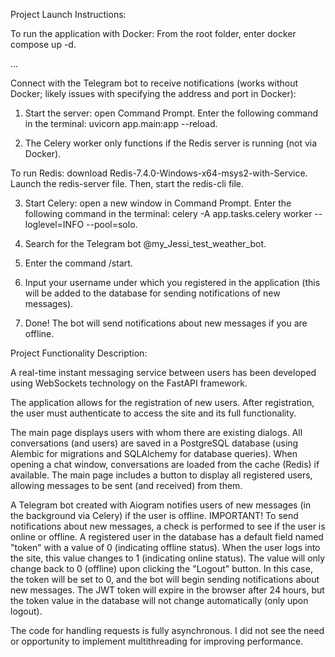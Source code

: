 Project Launch Instructions:

To run the application with Docker: From the root folder, enter docker compose up -d.

...

Connect with the Telegram bot to receive notifications (works without Docker; likely issues with specifying the address and port in Docker):

1. Start the server: open Command Prompt. Enter the following command in the terminal: uvicorn app.main:app --reload.

2. The Celery worker only functions if the Redis server is running (not via Docker).

To run Redis: download Redis-7.4.0-Windows-x64-msys2-with-Service. Launch the redis-server file. Then, start the redis-cli file.

3. Start Celery: open a new window in Command Prompt.
Enter the following command in the terminal: celery -A app.tasks.celery worker --loglevel=INFO --pool=solo.

4. Search for the Telegram bot @my_Jessi_test_weather_bot.

5. Enter the command /start.

6. Input your username under which you registered in the application (this will be added to the database for sending notifications of new messages).

7. Done! The bot will send notifications about new messages if you are offline.

Project Functionality Description:

A real-time instant messaging service between users has been developed using WebSockets technology on the FastAPI framework.

The application allows for the registration of new users. After registration, the user must authenticate to access the site and its full functionality.

The main page displays users with whom there are existing dialogs. All conversations (and users) are saved in a PostgreSQL database (using Alembic for migrations and SQLAlchemy for database queries). When opening a chat window, conversations are loaded from the cache (Redis) if available. The main page includes a button to display all registered users, allowing messages to be sent (and received) from them.

A Telegram bot created with Aiogram notifies users of new messages (in the background via Celery) if the user is offline. IMPORTANT! To send notifications about new messages, a check is performed to see if the user is online or offline. A registered user in the database has a default field named "token" with a value of 0 (indicating offline status). When the user logs into the site, this value changes to 1 (indicating online status). The value will only change back to 0 (offline) upon clicking the "Logout" button. In this case, the token will be set to 0, and the bot will begin sending notifications about new messages. The JWT token will expire in the browser after 24 hours, but the token value in the database will not change automatically (only upon logout).

The code for handling requests is fully asynchronous. I did not see the need or opportunity to implement multithreading for improving performance.
